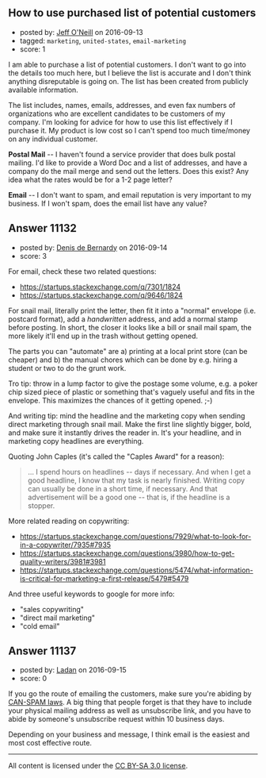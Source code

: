 ## How to use purchased list of potential customers

- posted by: [Jeff O'Neill](https://stackexchange.com/users/46273/jeff-o-neill) on 2016-09-13
- tagged: `marketing`, `united-states`, `email-marketing`
- score: 1

I am able to purchase a list of potential customers.  I don't want to go into the details too much here, but I believe the list is accurate and I don't think anything disreputable is going on.  The list has been created from publicly available information.

The list includes, names, emails, addresses, and even fax numbers of organizations who are excellent candidates to be customers of my company.  I'm looking for advice for how to use this list effectively if I purchase it.  My product is low cost so I can't spend too much time/money on any individual customer.

**Postal Mail** -- I haven't found a service provider that does bulk postal mailing.  I'd like to provide a Word Doc and a list of addresses, and have a company do the mail merge and send out the letters.  Does this exist?  Any idea what the rates would be for a 1-2 page letter?

**Email** -- I don't want to spam, and email reputation is very important to my business.  If I won't spam, does the email list have any value?



## Answer 11132

- posted by: [Denis de Bernardy](https://stackexchange.com/users/182468/denis-de-bernardy) on 2016-09-14
- score: 3

For email, check these two related questions:

- https://startups.stackexchange.com/q/7301/1824
- https://startups.stackexchange.com/q/9646/1824

For snail mail, literally print the letter, then fit it into a "normal" envelope (i.e. postcard format), add a _handwritten_ address, and add a normal stamp before posting. In short, the closer it looks like a bill or snail mail spam, the more likely it'll end up in the trash without getting opened.

The parts you can "automate" are a) printing at a local print store (can be cheaper) and b) the manual chores which can be done by e.g. hiring a student or two to do the grunt work.

Tro tip: throw in a lump factor to give the postage some volume, e.g. a poker chip sized piece of plastic or something that's vaguely useful and fits in the envelope. This maximizes the chances of it getting opened. ;-)

And writing tip: mind the headline and the marketing copy when sending direct marketing through snail mail. Make the first line slightly bigger, bold, and make sure it instantly drives the reader in. It's your headline, and in marketing copy headlines are everything.

Quoting John Caples (it's called the "Caples Award" for a reason):

> ... I spend hours on headlines -- days if necessary. And when I get a good headline, I know that my task is nearly finished. Writing copy can usually be done in a short time, if necessary. And that advertisement will be a good one -- that is, if the headline is a stopper.

More related reading on copywriting:

- https://startups.stackexchange.com/questions/7929/what-to-look-for-in-a-copywriter/7935#7935
- https://startups.stackexchange.com/questions/3980/how-to-get-quality-writers/3981#3981
- https://startups.stackexchange.com/questions/5474/what-information-is-critical-for-marketing-a-first-release/5479#5479

And three useful keywords to google for more info:

- "sales copywriting"
- "direct mail marketing"
- "cold email"


## Answer 11137

- posted by: [Ladan](https://stackexchange.com/users/9187136/ladan) on 2016-09-15
- score: 0

<p>If you go the route of emailing the customers, make sure you're abiding by <a href="https://www.ftc.gov/tips-advice/business-center/guidance/can-spam-act-compliance-guide-business" rel="nofollow">CAN-SPAM laws</a>. A big thing that people forget is that they have to include your physical mailing address as well as unsubscribe link, and you have to abide by someone's unsubscribe request within 10 business days.</p>

<p>Depending on your business and message, I think email is the easiest and most cost effective route. </p>




---

All content is licensed under the [CC BY-SA 3.0 license](https://creativecommons.org/licenses/by-sa/3.0/).
